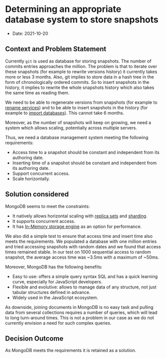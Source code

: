 # Determining an appropriate database system to store snapshots

- Date: 2021-10-20

## Context and Problem Statement

Currently `git` is used as database for storing snapshots. The number of commits entries approaches the million.
The problem is that to iterate over these snapshots (for example to rewrite versions history) it currently takes more or less 3 months.
Also, git implies to store data in a hash tree in the form of chronologically ordered commits. So to insert snapshots in the history, it implies to rewrite the whole snapshots history which also takes the same time as reading them.

We need to be able to regenerate versions from snapshots (for example to [rename services](https://github.com/ambanum/OpenTermsArchive/issues/314)) and to be able to insert snapshots in the history (for example to [import databases](https://github.com/ambanum/OpenTermsArchive/pull/214)). This cannot take 6 months.

Moreover, as the number of snapshots will keep on growing, we need a system which allows scaling, potentially across multiple servers.

Thus, we need a database management system meeting the following requirements:

- Access time to a snapshot should be constant and independent from its authoring date.
- Inserting time of a snapshot should be constant and independent from its authoring date.
- Support concurrent access.
- Scale horizontally.

## Solution considered

MongoDB seems to meet the constraints:

- It natively allows horizontal scaling with [replica sets](https://docs.mongodb.com/manual/replication/) and [sharding](https://docs.mongodb.com/manual/sharding/).
- It supports concurrent access.
- It has [In-Memory storage engine](https://docs.mongodb.com/manual/core/inmemory/) as an option for performance.

We also did a simple test to ensure that access time and insert time also meets the requirements. We populated a database with one million entries and tried accessing snapshots with random dates and we found that access times remained stable. In our test on 1000 sequential access to random snapshot, the average access time was ~3.5ms with a maximum of ~50ms.

Moreover, MongoDB has the following benefits:

- Easy to use: offers a simple query syntax SQL and has a quick learning curve, especially for JavaScript developers.
- Flexible and evolutive: allows to manage data of any structure, not just tabular structures defined in advance.
- Widely used in the JavaScript ecosystem.

As downside, joining documents in MongoDB is no easy task and pulling data from several collections requires a number of queries, which will lead to long turn-around times. This is not a problem in our case as we do not currently envision a need for such complex queries.

## Decision Outcome

As MongoDB meets the requirements it is retained as a solution.
